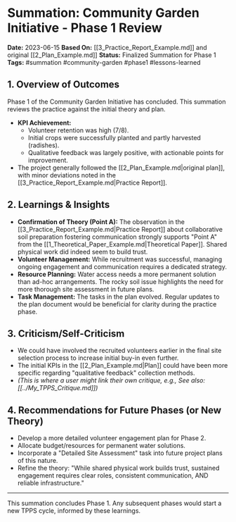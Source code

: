 # Summation: Community Garden Initiative - Phase 1 Review

**Date:** 2023-06-15
**Based On:** [[3_Practice_Report_Example.md]] and original [[2_Plan_Example.md]]
**Status:** Finalized Summation for Phase 1
**Tags:** #summation #community-garden #phase1 #lessons-learned

## 1. Overview of Outcomes
Phase 1 of the Community Garden Initiative has concluded. This summation reviews the practice against the initial theory and plan.

*   **KPI Achievement:**
    *   Volunteer retention was high (7/8).
    *   Initial crops were successfully planted and partly harvested (radishes).
    *   Qualitative feedback was largely positive, with actionable points for improvement.
*   The project generally followed the [[2_Plan_Example.md|original plan]], with minor deviations noted in the [[3_Practice_Report_Example.md|Practice Report]].

## 2. Learnings & Insights

*   **Confirmation of Theory (Point A):** The observation in the [[3_Practice_Report_Example.md|Practice Report]] about collaborative soil preparation fostering communication strongly supports "Point A" from the [[1_Theoretical_Paper_Example.md|Theoretical Paper]]. Shared physical work did indeed seem to build trust.
*   **Volunteer Management:** While recruitment was successful, managing ongoing engagement and communication requires a dedicated strategy.
*   **Resource Planning:** Water access needs a more permanent solution than ad-hoc arrangements. The rocky soil issue highlights the need for more thorough site assessment in future plans.
*   **Task Management:** The tasks in the plan evolved. Regular updates to the plan document would be beneficial for clarity during the practice phase.

## 3. Criticism/Self-Criticism
*   We could have involved the recruited volunteers earlier in the final site selection process to increase initial buy-in even further.
*   The initial KPIs in the [[2_Plan_Example.md|Plan]] could have been more specific regarding "qualitative feedback" collection methods.
*   *(This is where a user might link their own critique, e.g., See also: [[../My_TPPS_Critique.md]])*

## 4. Recommendations for Future Phases (or New Theory)
*   Develop a more detailed volunteer engagement plan for Phase 2.
*   Allocate budget/resources for permanent water solutions.
*   Incorporate a "Detailed Site Assessment" task into future project plans of this nature.
*   Refine the theory: "While shared physical work builds trust, sustained engagement requires clear roles, consistent communication, AND reliable infrastructure."

---
This summation concludes Phase 1. Any subsequent phases would start a new TPPS cycle, informed by these learnings.
